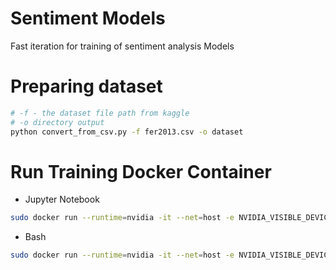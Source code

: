 # Sentiment Models


Fast iteration for training of sentiment analysis Models


# Preparing dataset

```bash
# -f - the dataset file path from kaggle
# -o directory output
python convert_from_csv.py -f fer2013.csv -o dataset
```

# Run Training Docker Container

* Jupyter Notebook
``` bash
sudo docker run --runtime=nvidia -it --net=host -e NVIDIA_VISIBLE_DEVICES=0 -v ~/Documents/sentiment_models:/home/ tf2.0 jupyter notebook
```

* Bash
``` bash
sudo docker run --runtime=nvidia -it --net=host -e NVIDIA_VISIBLE_DEVICES=0 -v ~/Documents/sentiment_models:/home/ tf2.0 /bin/bash
```
